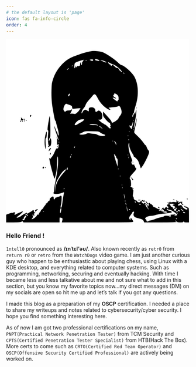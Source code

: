 ```yaml
---
# the default layout is 'page'
icon: fas fa-info-circle
order: 4
---
```


![image description](/Assets/Pictures/1ntell0.png)

### **Hello Friend !**

`1ntell0` pronounced as **/ɪnˈtɛl'əʊ/**. Also known recently as `retr0` from `return r0` or `retro` from the `WatchDogs` video game.
I am just another curious guy who happen to be enthusiastic about playing chess, using Linux with a KDE desktop, and everything related to computer systems. Such as programming, networking, securing and eventually hacking. With time I became less and less talkative about me and not sure what to add in this section, but you know my favorite topics now…my direct messages (DM) on my socials are open so hit me up and let’s talk if you got any questions.

I made this blog as a preparation of my **OSCP** certification. I needed a place to share my writeups and notes related to cybersecurity/cyber security. I hope you find something interesting here.

As of now I am got two professional certifications on my name, `PNPT(Practical Network Penetration Tester)` from TCM Security and `CPTS(Certified Penetration Tester Specialist)` from HTB(Hack The Box). More certs to come such as `CRTO(Certified Red Team Operator)` and `OSCP(Offensive Security Certified Professional)` are actively being worked on.

<!--## **May the FORCE be with you all !**
✊🏾

<script data-name="BMC-Widget" data-cfasync="false" src="https://cdnjs.buymeacoffee.com/1.0.0/widget.prod.min.js" data-id="1ntell0" data-description="Support me on Buy me a coffee!" data-message="" data-color="#40DCA5" data-position="Right" data-x_margin="18" data-y_margin="18"></script>
-->